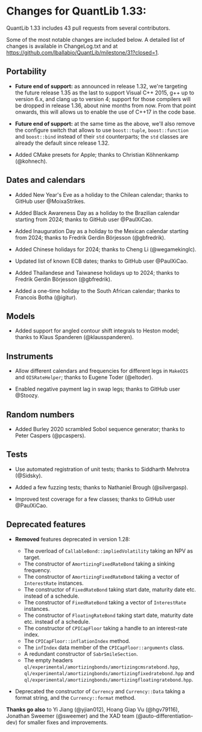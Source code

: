 Changes for QuantLib 1.33:
==========================

QuantLib 1.33 includes 43 pull requests from several contributors.

Some of the most notable changes are included below.
A detailed list of changes is available in ChangeLog.txt and at
<https://github.com/lballabio/QuantLib/milestone/31?closed=1>.


Portability
-----------

- **Future end of support:** as announced in release 1.32, we're
  targeting the future release 1.35 as the last to support Visual C++
  2015, g++ up to version 6.x, and clang up to version 4; support for
  those compilers will be dropped in release 1.36, about nine months
  from now.  From that point onwards, this will allows us to enable
  the use of C++17 in the code base.

- **Future end of support:** at the same time as the above, we'll also
  remove the configure switch that allows to use `boost::tuple`,
  `boost::function` and `boost::bind` instead of their `std`
  counterparts; the `std` classes are already the default since
  release 1.32.

- Added CMake presets for Apple; thanks to Christian Köhnenkamp
  (@kohnech).


Dates and calendars
-------------------

- Added New Year's Eve as a holiday to the Chilean calendar; thanks to
  GitHub user @MoixaStrikes.

- Added Black Awareness Day as a holiday to the Brazilian calendar
  starting from 2024; thanks to GitHub user @PaulXiCao.

- Added Inauguration Day as a holiday to the Mexican calendar starting
  from 2024; thanks to Fredrik Gerdin Börjesson (@gbfredrik).

- Added Chinese holidays for 2024; thanks to Cheng Li (@wegamekinglc).

- Updated list of known ECB dates; thanks to GitHub user @PaulXiCao.

- Added Thailandese and Taiwanese holidays up to 2024; thanks to
  Fredrik Gerdin Börjesson (@gbfredrik).

- Added a one-time holiday to the South African calendar; thanks to
  Francois Botha (@igitur).


Models
------

- Added support for angled contour shift integrals to Heston model;
  thanks to Klaus Spanderen (@klausspanderen).


Instruments
-----------

- Allow different calendars and frequencies for different legs in
  `MakeOIS` and `OISRateHelper`; thanks to Eugene Toder (@eltoder).

- Enabled negative payment lag in swap legs; thanks to GitHub user
  @Stoozy.


Random numbers
--------------

- Added Burley 2020 scrambled Sobol sequence generator; thanks to
  Peter Caspers (@pcaspers).


Tests
-----

- Use automated registration of unit tests; thanks to Siddharth
  Mehrotra (@Sidsky).

- Added a few fuzzing tests; thanks to Nathaniel Brough (@silvergasp).

- Improved test coverage for a few classes; thanks to GitHub user
  @PaulXiCao.


Deprecated features
-------------------

- **Removed** features deprecated in version 1.28:
  - The overload of `CallableBond::impliedVolatility` taking an NPV as target.
  - The constructor of `AmortizingFixedRateBond` taking a sinking frequency.
  - The constructor of `AmortizingFixedRateBond` taking a vector of
    `InterestRate` instances.
  - The constructor of `FixedRateBond` taking start date, maturity
    date etc. instead of a schedule.
  - The constructor of `FixedRateBond` taking a vector of
    `InterestRate` instances.
  - The constructor of `FloatingRateBond` taking start date, maturity
    date etc. instead of a schedule.
  - The constructor of `CPICapFloor` taking a handle to an
    interest-rate index.
  - The `CPICapFloor::inflationIndex` method.
  - The `infIndex` data member of the `CPICapFloor::arguments` class.
  - A redundant constructor of `SabrSmileSection`.
  - The empty headers
    `ql/experimental/amortizingbonds/amortizingcmsratebond.hpp`,
    `ql/experimental/amortizingbonds/amortizingfixedratebond.hpp` and
    `ql/experimental/amortizingbonds/amortizingfloatingratebond.hpp`.

- Deprecated the constructor of `Currency` and `Currency::Data` taking
  a format string, and the `Currency::format` method.


**Thanks go also** to Yi Jiang (@yjian012), Hoang Giap Vu (@hgv79116),
Jonathan Sweemer (@sweemer) and the XAD team
(@auto-differentiation-dev) for smaller fixes and improvements.
